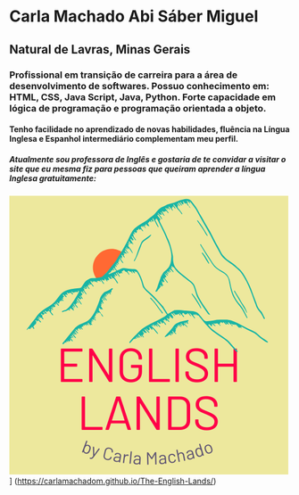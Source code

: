

# Carla Machado Abi Sáber Miguel
## Natural de Lavras, Minas Gerais
### Profissional em transição de carreira para a área de desenvolvimento de softwares. Possuo conhecimento em: HTML, CSS, Java Script, Java, Python. Forte capacidade em lógica de programação e programação orientada a objeto.
#### Tenho facilidade no aprendizado de novas habilidades, fluência na Língua Inglesa e Espanhol intermediário complementam meu perfil.
##### Atualmente sou professora de Inglês e gostaria de te convidar a visitar o site que eu mesma fiz para pessoas que queiram aprender a língua Inglesa gratuitamente: 
![Visite meu site!](https://raw.githubusercontent.com/CarlaMachadoM/The-English-Lands/main/logo.png)] (https://carlamachadom.github.io/The-English-Lands/) 

